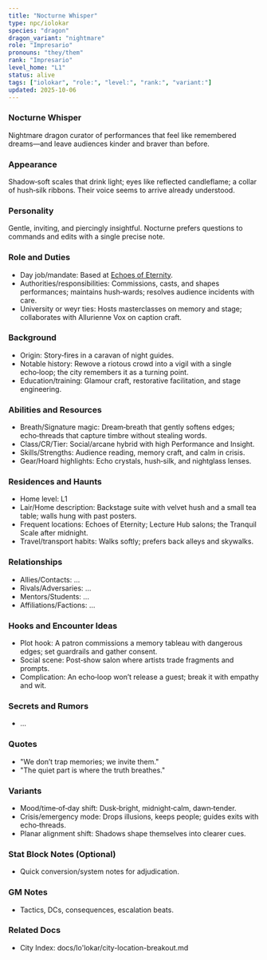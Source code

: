 ```yaml
---
title: "Nocturne Whisper"
type: npc/iolokar
species: "dragon"
dragon_variant: "nightmare"
role: "Impresario"
pronouns: "they/them"
rank: "Impresario"
level_home: "L1"
status: alive
tags: ["iolokar", "role:", "level:", "rank:", "variant:"]
updated: 2025-10-06
---
```

### Nocturne Whisper

Nightmare dragon curator of performances that feel like remembered dreams—and leave audiences kinder and braver than before.

### Appearance

Shadow‑soft scales that drink light; eyes like reflected candleflame; a collar of hush‑silk ribbons. Their voice seems to arrive already understood.

### Personality

Gentle, inviting, and piercingly insightful. Nocturne prefers questions to commands and edits with a single precise note.

### Role and Duties

- Day job/mandate: Based at [Echoes of Eternity](docs/Io'lokar/Locations/echoes-of-eternity.md).
- Authorities/responsibilities: Commissions, casts, and shapes performances; maintains hush‑wards; resolves audience incidents with care.
- University or weyr ties: Hosts masterclasses on memory and stage; collaborates with Allurienne Vox on caption craft.

### Background

- Origin: Story‑fires in a caravan of night guides.
- Notable history: Rewove a riotous crowd into a vigil with a single echo‑loop; the city remembers it as a turning point.
- Education/training: Glamour craft, restorative facilitation, and stage engineering.

### Abilities and Resources

- Breath/Signature magic: Dream‑breath that gently softens edges; echo‑threads that capture timbre without stealing words.
- Class/CR/Tier: Social/arcane hybrid with high Performance and Insight.
- Skills/Strengths: Audience reading, memory craft, and calm in crisis.
- Gear/Hoard highlights: Echo crystals, hush‑silk, and nightglass lenses.

### Residences and Haunts

- Home level: L1
- Lair/Home description: Backstage suite with velvet hush and a small tea table; walls hung with past posters.
- Frequent locations: Echoes of Eternity; Lecture Hub salons; the Tranquil Scale after midnight.
- Travel/transport habits: Walks softly; prefers back alleys and skywalks.

### Relationships

- Allies/Contacts: ...
- Rivals/Adversaries: ...
- Mentors/Students: ...
- Affiliations/Factions: ...

### Hooks and Encounter Ideas

- Plot hook: A patron commissions a memory tableau with dangerous edges; set guardrails and gather consent.
- Social scene: Post‑show salon where artists trade fragments and prompts.
- Complication: An echo‑loop won’t release a guest; break it with empathy and wit.

### Secrets and Rumors

- ...

### Quotes

- "We don’t trap memories; we invite them."
- "The quiet part is where the truth breathes."

### Variants

- Mood/time‑of‑day shift: Dusk‑bright, midnight‑calm, dawn‑tender.
- Crisis/emergency mode: Drops illusions, keeps people; guides exits with echo‑threads.
- Planar alignment shift: Shadows shape themselves into clearer cues.

### Stat Block Notes (Optional)

- Quick conversion/system notes for adjudication.

### GM Notes

- Tactics, DCs, consequences, escalation beats.

### Related Docs

- City Index: docs/Io'lokar/city-location-breakout.md
